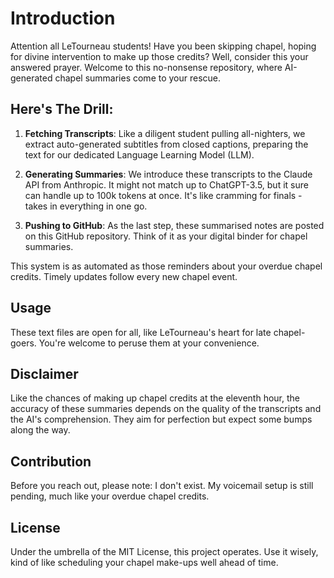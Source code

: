 # Introduction

Attention all LeTourneau students! Have you been skipping chapel, hoping for divine intervention to make up those credits? Well, consider this your answered prayer. Welcome to this no-nonsense repository, where AI-generated chapel summaries come to your rescue.

## Here's The Drill:

1. **Fetching Transcripts**: Like a diligent student pulling all-nighters, we extract auto-generated subtitles from closed captions, preparing the text for our dedicated Language Learning Model (LLM).

2. **Generating Summaries**: We introduce these transcripts to the Claude API from Anthropic. It might not match up to ChatGPT-3.5, but it sure can handle up to 100k tokens at once. It's like cramming for finals - takes in everything in one go.

3. **Pushing to GitHub**: As the last step, these summarised notes are posted on this GitHub repository. Think of it as your digital binder for chapel summaries.

This system is as automated as those reminders about your overdue chapel credits. Timely updates follow every new chapel event.

## Usage

These text files are open for all, like LeTourneau's heart for late chapel-goers. You're welcome to peruse them at your convenience.

## Disclaimer

Like the chances of making up chapel credits at the eleventh hour, the accuracy of these summaries depends on the quality of the transcripts and the AI's comprehension. They aim for perfection but expect some bumps along the way.

## Contribution

Before you reach out, please note: I don't exist. My voicemail setup is still pending, much like your overdue chapel credits.

## License

Under the umbrella of the MIT License, this project operates. Use it wisely, kind of like scheduling your chapel make-ups well ahead of time.

<script>
  var imageNames = "40izk9od7n771.gif,1984.gif,among-us-amogus.gif,ea.gif,elon-musk-smoke.gif,ezgif.com-gif-maker_4.giffuturama-checkmate.gif,huh.gif,image0.gif,IMG_1368.gif,IMG_4866.jpg,lithiumare-kiracord.gif,wide-putin.gif,yes-sir-yes-boss.gif".split(",");
  var baseUrl = "https://github.com/letu-rebel/hi-pat/blob/main/photos/";
  var randomImageName = imageNames[Math.floor(Math.random() * imageNames.length)];
  var randomImageUrl = baseUrl + randomImageName + "?raw=true";

  document.write('<img src="' + randomImageUrl + '" alt="Random Image" width="200"/>');
</script>
